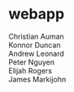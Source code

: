 # webapp
Christian Auman
<br>Konnor Duncan
<br>Andrew Leonard
<br>Peter Nguyen
<br>Elijah Rogers
<br>James Markijohn
